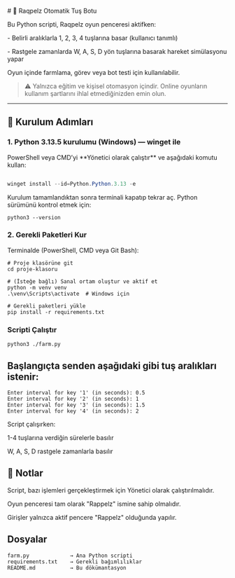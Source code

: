 \# 🧠 Raqpelz Otomatik Tuş Botu



Bu Python scripti, Raqpelz oyun penceresi aktifken:

\- Belirli aralıklarla 1, 2, 3, 4 tuşlarına basar (kullanıcı tanımlı)

\- Rastgele zamanlarda W, A, S, D yön tuşlarına basarak hareket simülasyonu yapar



Oyun içinde farmlama, görev veya bot testi için kullanılabilir.  



> ⚠️ Yalnızca eğitim ve kişisel otomasyon içindir. Online oyunların kullanım şartlarını ihlal etmediğinizden emin olun.



---



## 🚀 Kurulum Adımları



### 1. Python 3.13.5 kurulumu (Windows) — winget ile



PowerShell veya CMD’yi \*\*Yönetici olarak çalıştır\*\* ve aşağıdaki komutu kullan:



```powershell

winget install --id=Python.Python.3.13 -e
```
Kurulum tamamlandıktan sonra terminali kapatıp tekrar aç.
Python sürümünü kontrol etmek için:
```
python3 --version

```

### 2. Gerekli Paketleri Kur
Terminalde (PowerShell, CMD veya Git Bash):

```
# Proje klasörüne git
cd proje-klasoru

# (İsteğe bağlı) Sanal ortam oluştur ve aktif et
python -m venv venv
.\venv\Scripts\activate  # Windows için

# Gerekli paketleri yükle
pip install -r requirements.txt

```

### Scripti Çalıştır

```
python3 ./farm.py

```

## Başlangıçta senden aşağıdaki gibi tuş aralıkları istenir:
```
Enter interval for key '1' (in seconds): 0.5
Enter interval for key '2' (in seconds): 1
Enter interval for key '3' (in seconds): 1.5
Enter interval for key '4' (in seconds): 2
```

Script çalışırken:

1-4 tuşlarına verdiğin sürelerle basılır

W, A, S, D rastgele zamanlarla basılır

## 🔐 Notlar
Script, bazı işlemleri gerçekleştirmek için Yönetici olarak çalıştırılmalıdır.

Oyun penceresi tam olarak "Rappelz" ismine sahip olmalıdır.

Girişler yalnızca aktif pencere "Rappelz" olduğunda yapılır.

## Dosyalar
```
farm.py             → Ana Python scripti
requirements.txt    → Gerekli bağımlılıklar
README.md           → Bu dökümantasyon
```